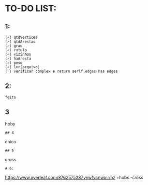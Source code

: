 # TO-DO LIST:

## 1: 
```
(✓) qtdVertices
(✓) qtdArestas
(✓) grau
(✓) rotulo
(✓) vizinhos 
(✓) haAresta
(✓) peso
(✓) ler(arquivo)
( ) verificar complex e return serlf.edges has edges
```
## 2: 
```
feito
```
## 3

hobs
```
## 4
```
chico
```
## 5
```
cross
```
# 6:
```
https://www.overleaf.com/8762575287yywfycnwmrmz
+hobs -cross
```
